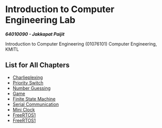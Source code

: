 # Introduction to Computer Engineering Lab

***64010090 - Jakkapat Paijit***

Introduction to Computer Engineering (01076101) Computer Engineering, KMITL
<br>

## List for All Chapters
- [Charlieplexing](https://github.com/Bourbxn/itc_lab/tree/master/assignment-1)
- [Priority Switch](https://github.com/Bourbxn/itc_lab/tree/master/assignment-2)
- [Number Guessing](https://github.com/Bourbxn/itc_lab/tree/master/assignment-3)
- [Game](https://github.com/Bourbxn/itc_lab/tree/master/assignment-4)
- [Finite State Machine](https://github.com/Bourbxn/itc_lab/tree/master/assignment-5)
- [Serial Communication](https://github.com/Bourbxn/itc_lab/tree/master/assignment-6)
- [Mini Clock](https://github.com/Bourbxn/itc_lab/tree/master/assignment-7)
- [FreeRTOS1](https://github.com/Bourbxn/itc_lab/tree/master/assignment-8)
- [FreeRTOS1](https://github.com/Bourbxn/itc_lab/tree/master/assignment-9)
